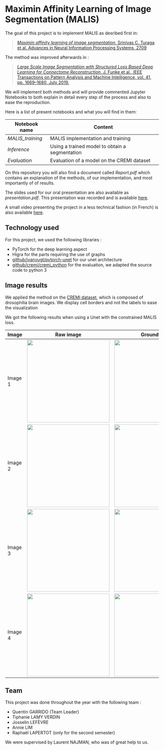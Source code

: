 # Maximin Affinity Learning of Image Segmentation (MALIS)

The goal of this project is to implement MALIS as desribed first in:
> [*Maximin affinity learning of image segmentation*, Srinivas C. Turaga et al. Advances in Neural Information Processing Systems, 2709](http://papers.nips.cc/paper/3887-maximin-affinity-learning-of-image-segmentation)

The method was improved afterwards in :
> [ *Large Scale Image Segmentation with Structured Loss Based Deep Learning for Connectome Reconstruction*, J. Funke et al., IEEE Transactions on Pattern Analysis and Machine Intelligence, vol. 41, pp. 1669–1680, July 2019.](https://ieeexplore.ieee.org/document/8364622)

We will implement both methods and will provide commented Jupyter Notebooks to both explain in detail every step of the process and also to ease the reproduction.


Here is a list of present notebooks and what you will find in them:

|Notebook name| Content |
|---|---|
| *MALIS_training* | MALIS implementation and training |
| *Inference* | Using a trained model to obtain a segmentation |
| *Evaluation* | Evaluation of a model on the CREMI dataset |

On this repository you will also find a document called *Report.pdf* which contains an explanation of the methods, of our implementation, and most importantly of of results.

The slides used for our oral presentation are also available as *presentation.pdf*. This presentation was recorded and is available [here](https://www.youtube.com/watch?v=lQYUKWz0ujs&t=1878s).

A small video presenting the project in a less technical fashion (in French) is also available [here](https://www.youtube.com/watch?v=kj8nQgDHSfg).

## Technology used

For this project, we used the following libraries :
 - PyTorch for the deep learning aspect
 - Higra for the parts requiring the use of graphs
 - [github/jvanvugt/pytorch-unet](https://github.com/jvanvugt/pytorch-unet) for our unet architecture
 - [github/cremi/cremi_python](https://github.com/cremi/cremi_python) for the evaluation, we adapted the source code to python 3

## Image results

We applied the method on the [CREMI dataset](https://cremi.org), which is composed of drosophilia brain images.
We display cell borders and not the labels to ease the visualization


We got the following results when using a Unet with the constrained MALIS loss.

|Image|Raw image|Groundtruth|Our results| 
|---|---|---|---|
|Image 1|<img src="https://imgur.com/h4JB8dq.png" width="270" >|<img src="https://i.imgur.com/XdL5fWh.png" width="270" >|<img src="https://i.imgur.com/tswCPUG.png" width="270" >|
|Image 2|<img src="https://i.imgur.com/LH86jJu.png" width="270" >|<img src="https://i.imgur.com/tQWoAO5.png" width="270" >|<img src="https://i.imgur.com/afO8UEH.png" width="270" >|
|Image 3|<img src="https://i.imgur.com/wOq1hRK.png" width="270" >|<img src="https://i.imgur.com/UCm4lui.png" width="270" >|<img src="https://i.imgur.com/4HQ3dwP.png" width="270" >|
|Image 4|<img src="https://i.imgur.com/rPymVdS.png" width="270" >|<img src="https://i.imgur.com/ZRzg0rx.png" width="270" >|<img src="https://i.imgur.com/zuWdFyJ.png" width="270" >|

## Team

This project was done throughout the year with the following team :
- Quentin GARRIDO (Team Leader)
- Tiphanie LAMY VERDIN 
- Josselin LEFÈVRE 
- Annie LIM
- Raphaël LAPERTOT (only for the second semester)

We were supervised by Laurent NAJMAN, who was of great help to us.
